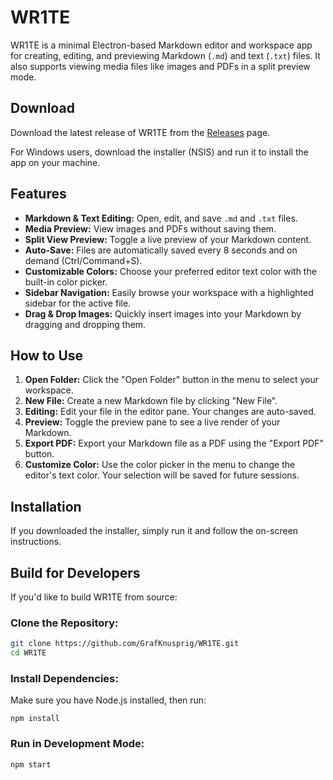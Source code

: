 # WR1TE

WR1TE is a minimal Electron-based Markdown editor and workspace app for creating, editing, and previewing Markdown (`.md`) and text (`.txt`) files. It also supports viewing media files like images and PDFs in a split preview mode.

## Download

Download the latest release of WR1TE from the [Releases](https://github.com/GrafKnusprig/WR1TE/releases) page.

For Windows users, download the installer (NSIS) and run it to install the app on your machine.

## Features

- **Markdown & Text Editing:** Open, edit, and save `.md` and `.txt` files.
- **Media Preview:** View images and PDFs without saving them.
- **Split View Preview:** Toggle a live preview of your Markdown content.
- **Auto-Save:** Files are automatically saved every 8 seconds and on demand (Ctrl/Command+S).
- **Customizable Colors:** Choose your preferred editor text color with the built-in color picker.
- **Sidebar Navigation:** Easily browse your workspace with a highlighted sidebar for the active file.
- **Drag & Drop Images:** Quickly insert images into your Markdown by dragging and dropping them.

## How to Use

1. **Open Folder:** Click the "Open Folder" button in the menu to select your workspace.
2. **New File:** Create a new Markdown file by clicking "New File".
3. **Editing:** Edit your file in the editor pane. Your changes are auto-saved.
4. **Preview:** Toggle the preview pane to see a live render of your Markdown.
5. **Export PDF:** Export your Markdown file as a PDF using the "Export PDF" button.
6. **Customize Color:** Use the color picker in the menu to change the editor's text color. Your selection will be saved for future sessions.

## Installation

If you downloaded the installer, simply run it and follow the on-screen instructions.

## Build for Developers

If you'd like to build WR1TE from source:

### Clone the Repository:

   ```bash
   git clone https://github.com/GrafKnusprig/WR1TE.git
   cd WR1TE
   ```

### Install Dependencies:

Make sure you have Node.js installed, then run:

```
npm install
```

### Run in Development Mode:

```
npm start
```